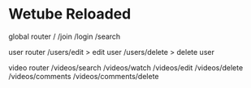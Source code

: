 # Wetube Reloaded
global router
/
/join
/login
/search

user router
/users/edit > edit user
/users/delete > delete user

video router
/videos/search
/videos/watch
/videos/edit
/videos/delete
/videos/comments
/videos/comments/delete